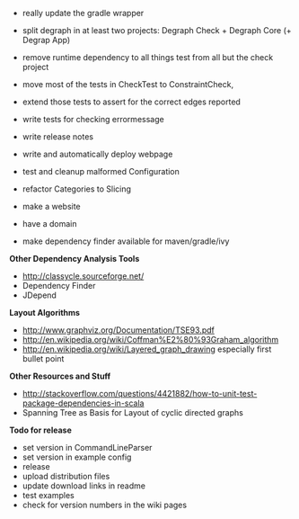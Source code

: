 * really update the gradle wrapper
* split degraph in at least two projects: Degraph Check + Degraph Core (+ Degrap App)
* remove runtime dependency to all things test from all but the check project
* move most of the tests in CheckTest to ConstraintCheck,
* extend those tests to assert for the correct edges reported
* write tests for checking errormessage
* write release notes
* write and automatically deploy webpage

* test and cleanup malformed Configuration
* refactor Categories to Slicing

* make a website
* have a domain
* make dependency finder available for maven/gradle/ivy

**Other Dependency Analysis Tools** 
* http://classycle.sourceforge.net/
* Dependency Finder
* JDepend

**Layout Algorithms**
* http://www.graphviz.org/Documentation/TSE93.pdf
* http://en.wikipedia.org/wiki/Coffman%E2%80%93Graham_algorithm
* http://en.wikipedia.org/wiki/Layered_graph_drawing especially first bullet point

**Other Resources and Stuff**
* http://stackoverflow.com/questions/4421882/how-to-unit-test-package-dependencies-in-scala
* Spanning Tree as Basis for Layout of cyclic directed graphs


**Todo for release**
* set version in CommandLineParser
* set version in example config
* release
* upload distribution files
* update download links in readme
* test examples 
* check for version numbers in the wiki pages

